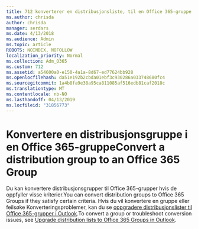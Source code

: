 ```yaml
---
title: 712 konverterer en distribusjonsliste, til en Office 365-gruppe
ms.author: chrisda
author: chrisda
manager: serdars
ms.date: 4/13/2018
ms.audience: Admin
ms.topic: article
ROBOTS: NOINDEX, NOFOLLOW
localization_priority: Normal
ms.collection: Adm_O365
ms.custom: 712
ms.assetid: a54600a0-e150-4a1a-8d67-ed77624bb928
ms.openlocfilehash: da51e192b2cbda01ebf3c930286a033748680fc4
ms.sourcegitcommit: 1a4b8fa9e38a95ca811085af516edb81caf2018c
ms.translationtype: MT
ms.contentlocale: nb-NO
ms.lasthandoff: 04/13/2019
ms.locfileid: "31856773"
---
```

# <a name="convert-a-distribution-group-to-an-office-365-group"></a><span data-ttu-id="5930c-102">Konvertere en distribusjonsgruppe i en Office 365-gruppe</span><span class="sxs-lookup"><span data-stu-id="5930c-102">Convert a distribution group to an Office 365 Group</span></span>

<span data-ttu-id="5930c-103">Du kan konvertere distribusjonsgrupper til Office 365-grupper hvis de oppfyller visse kriterier.</span><span class="sxs-lookup"><span data-stu-id="5930c-103">You can convert distribution groups to Office 365 Groups if they satisfy certain criteria.</span></span> <span data-ttu-id="5930c-104">Hvis du vil konvertere en gruppe eller feilsøke Konverteringsproblemer, kan du se [oppgradere distribusjonslister til Office 365-grupper i Outlook](https://support.office.com/article/787D7A75-E201-46F3-A242-F698162FF09F).</span><span class="sxs-lookup"><span data-stu-id="5930c-104">To convert a group or troubleshoot conversion issues, see [Upgrade distribution lists to Office 365 Groups in Outlook](https://support.office.com/article/787D7A75-E201-46F3-A242-F698162FF09F).</span></span>
